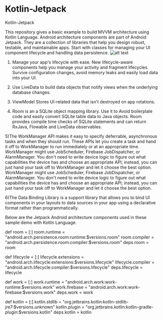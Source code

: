 # Kotlin-Jetpack
Kotlin-Jetpack

This repository gives a basic example to build MVVM architecture using Kotlin Language.
Android architecture components are part of Android Jetpack. They are a collection of libraries that help you design robust, testable, and maintainable apps. Start with classes for managing your UI component lifecycle and handling data persistence.
![alt text](https://www.xda-developers.com/files/2018/05/Android-Jetpack-1024x517.png)

1) Manage your app's lifecycle with ease. New lifecycle-aware components help you manage your activity and fragment lifecycles. Survive configuration changes, avoid memory leaks and easily load data into your UI.

2) Use LiveData to build data objects that notify views when the underlying database changes.

3) ViewModel Stores UI-related data that isn't destroyed on app rotations.

4) Room is an a SQLite object mapping library. Use it to Avoid boilerplate code and easily convert SQLite table data to Java objects. Room provides compile time checks of SQLite statements and can return RxJava, Flowable and LiveData observables.

5)The WorkManager API makes it easy to specify deferrable, asynchronous tasks and when they should run. These APIs let you create a task and hand it off to WorkManager to run immediately or at an appropriate time. WorkManager might use JobScheduler, Firebase JobDispatcher, or AlarmManager. You don't need to write device logic to figure out what capabilities the device has and choose an appropriate API; instead, you can just hand your task off to WorkManager and let it choose the best option.
WorkManager might use JobScheduler, Firebase JobDispatcher, or AlarmManager. You don't need to write device logic to figure out what capabilities the device has and choose an appropriate API; instead, you can just hand your task off to WorkManager and let it choose the best option.

6)The Data Binding Library is a support library that allows you to bind UI components in your layouts to data sources in your app using a declarative format rather than programmatically.

Below are the Jetpack Android architecture components used in these sample demo with Kotlin Language.

def room = [:]
room.runtime = "android.arch.persistence.room:runtime:$versions.room"
room.compiler = "android.arch.persistence.room:compiler:$versions.room"
deps.room = room

def lifecycle = [:]
lifecycle.extensions = "android.arch.lifecycle:extensions:$versions.lifecycle"
lifecycle.compiler = "android.arch.lifecycle:compiler:$versions.lifecycle"
deps.lifecycle = lifecycle

def work = [:]
work.runtime = "android.arch.work:work-runtime:$versions.work"
work.firebase = "android.arch.work:work-firebase:$versions.work"
deps.work = work

def kotlin = [:]
kotlin.stdlib = "org.jetbrains.kotlin:kotlin-stdlib-jre7:$versions.unknown"
kotlin.plugin = "org.jetbrains.kotlin:kotlin-gradle-plugin:$versions.kotlin"
deps.kotlin = kotlin



